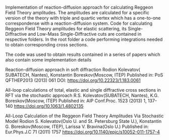 Implementation of reaction-diffusion approach for calculating Reggeon Field Theory amplitudes.
The amplitudes are calculated for a specific version of the theory with triple and quartic vertex which has a one-to-one correspondense with a reaction-diffusion system.
Code for calculating Reggeon Field Theory amplitudes for elastic scattering, its Single-Diffractive and Low-Mass Single-Diffractive cuts are contained in respective folders.
In the root folder a code performing integrations needed to obtain corresponding cross sections.

The code was used to obtain results contained in a series of papers which also contain some implementation details

Reaction-diffusion approach in soft diffraction
  Rodion Kolevatov( SUBATECH, Nantes), Konstantin Boreskov(Moscow, ITEP)
    Published in:  PoS QFTHEP2013 (2013) 061  DOI: https://doi.org/10.22323/1.183.0061
    
	    
All-loop calculations of total, elastic and single diffractive cross sections in RFT via the stochastic approach
 R.S. Kolevatov(SUBATECH, Nantes), K.G. Boreskov(Moscow, ITEP)
   Published in: AIP Conf.Proc. 1523 (2013) 1, 137-140 https://doi.org/10.1063/1.4802135
	        
All-Loop Calculation of the Reggeon Field Theory Amplitudes Via Stochastic Model
  Rodion S. Kolevatov(Oslo U. and St. Petersburg State U.), Konstantin G. Boreskov(Moscow, ITEP), Larissa V. Bravina(Oslo U.)
   Published in: Eur.Phys.J.C 71 (2011) 1757    https://doi.org/10.1140/epjc/s10052-011-1757-4
	        